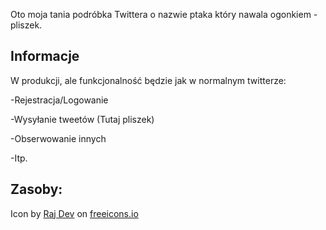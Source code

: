 Oto moja tania podróbka Twittera o nazwie ptaka który nawala ogonkiem - pliszek.

## Informacje

W produkcji, ale funkcjonalność będzie jak w normalnym twitterze:

-Rejestracja/Logowanie

-Wysyłanie tweetów (Tutaj pliszek)

-Obserwowanie innych

-Itp.


## Zasoby:


Icon by [Raj Dev](https://freeicons.io/profile/714) on [freeicons.io](https://freeicons.io)
